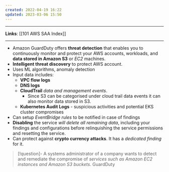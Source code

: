 ```yaml
---
created: 2022-04-19 16:22
updated: 2023-03-06 15:50
---
```

---
**Links**: [[101 AWS SAA Index]]

---
- Amazon GuardDuty offers **threat detection** that enables you to continuously monitor and protect your AWS accounts, workloads, and **data stored in Amazon S3** or *EC2* machines.
- **Intelligent threat discovery** to protect AWS account.
- Uses ML algorithms, anomaly detection
- Input data includes:  
	- **VPC flow logs** 
	- **DNS logs** 
	- **CloudTrail** *data and management events*. 
		- Since S3 can be categorised under cloud trail data events it can also monitor data stored in S3.
	- **Kubernetes Audit Logs** - suspicious activities and potential EKS cluster compromises
- Can setup *EventBridge rules* to be notified in case of findings
- **Disabling** the service *will delete all remaining data*, including your findings and configurations before relinquishing the service permissions and resetting the service.
- Can protect against **crypto currency attacks**. It has a *dedicated finding* for it.

> [!question]- A systems administrator of a company wants to detect and remediate the compromise of *services such as Amazon EC2 instances and Amazon S3 buckets*.
> GuardDuty